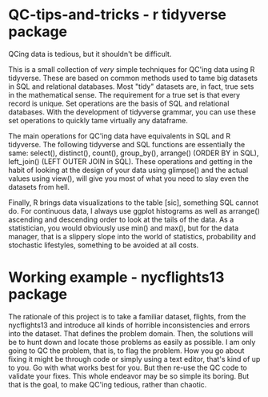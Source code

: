 # QC-tips-and-tricks - r tidyverse package
 
QCing data is tedious, but it shouldn't be difficult.

This is a small collection of *very* simple techniques for QC'ing data using R tidyverse. These are based on common methods used to tame big datasets in SQL and relational databases. Most "tidy" datasets are, in fact, true sets in the mathematical sense. The requirement for a true set is that every record is unique. Set operations are the basis of SQL and relational databases. With the development of tidyverse grammar, you can use these set operations to quickly tame virtually any dataframe.

The main operations for QC'ing data have equivalents in SQL and R tidyverse. The following tidyverse and SQL functions are essentially the same: select(), distinct(), count(), group_by(), arrange() (ORDER BY in SQL), left_join() (LEFT OUTER JOIN in SQL). These operations and getting in the habit of looking at the design of your data using glimpse() and the actual values using view(), will give you most of what you need to slay even the datasets from hell.

Finally, R brings data visualizations to the table [sic], something SQL cannot do. For continuous data, I always use ggplot histograms as well as arrange() ascending and descending order to look at the tails of the data. As a statistician, you would obviously use min() and max(), but for the data manager, that is a slippery slope into the world of statistics, probability and stochastic lifestyles, something to be avoided at all costs. 

# Working example - nycflights13 package

The rationale of this project is to take a familiar dataset, flights, from the nycflights13 and introduce all kinds of horrible inconsistencies and errors into the dataset. That defines the problem domain. Then, the solutions will be to hunt down and locate those problems as easily as possible. I am only going to QC the problem, that is, to flag the problem. How you go about fixing it might be through code or simply using a text editor, that's kind of up to you. Go with what works best for you. But then re-use the QC code to validate your fixes. This whole endeavor may be so simple its boring. But that is the goal, to make QC'ing tedious, rather than chaotic.



